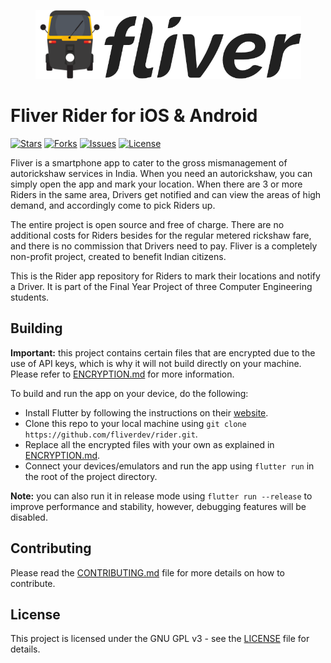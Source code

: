 <p align="center"><img height="110px" width="110px" src="./branding/rickshaw.png" alt="Fliver Rider"/><img height="100px" width="315px" src="./branding/text.png" alt="Fliver Rider"/></p>

# Fliver Rider for iOS & Android

[![Stars](https://img.shields.io/github/stars/fliverdev/rider.svg)](https://github.com/fliverdev/rider/stargazers)
[![Forks](https://img.shields.io/github/forks/fliverdev/rider.svg)](https://github.com/fliverdev/rider/network/members)
[![Issues](https://img.shields.io/github/issues/fliverdev/rider.svg)](https://github.com/fliverdev/rider/issues)
[![License](https://img.shields.io/github/license/fliverdev/rider.svg)](https://opensource.org/licenses/GPL-3.0)

Fliver is a smartphone app to cater to the gross mismanagement of autorickshaw services in India. When you need an autorickshaw, you can simply open the app and mark your location. When there are 3 or more Riders in the same area, Drivers get notified and can view the areas of high demand, and accordingly come to pick Riders up.

The entire project is open source and free of charge. There are no additional costs for Riders besides for the regular metered rickshaw fare, and there is no commission that Drivers need to pay. Fliver is a completely non-profit project, created to benefit Indian citizens.

This is the Rider app repository for Riders to mark their locations and notify a Driver. It is part of the Final Year Project of three Computer Engineering students.

## Building

**Important:** this project contains certain files that are encrypted due to the use of API keys, which is why it will not build directly on your machine. Please refer to [ENCRYPTION.md](ENCRYPTION.md) for more information.

To build and run the app on your device, do the following:

-   Install Flutter by following the instructions on their [website](https://flutter.dev/docs/get-started/install/).
-   Clone this repo to your local machine using `git clone https://github.com/fliverdev/rider.git`.
-   Replace all the encrypted files with your own as explained in [ENCRYPTION.md](ENCRYPTION.md).
-   Connect your devices/emulators and run the app using `flutter run` in the root of the project directory.

**Note:** you can also run it in release mode using `flutter run --release` to improve performance and stability, however, debugging features will be disabled.

## Contributing

Please read the [CONTRIBUTING.md](CONTRIBUTING.md) file for more details on how to contribute.

## License

This project is licensed under the GNU GPL v3 - see the [LICENSE](LICENSE) file for details.
